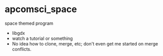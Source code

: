 # apcomsci_space

space themed program


* libgdx
* watch a tutorial or something
* No idea how to clone, merge, etc; don't even get me started on merge conflicts.
